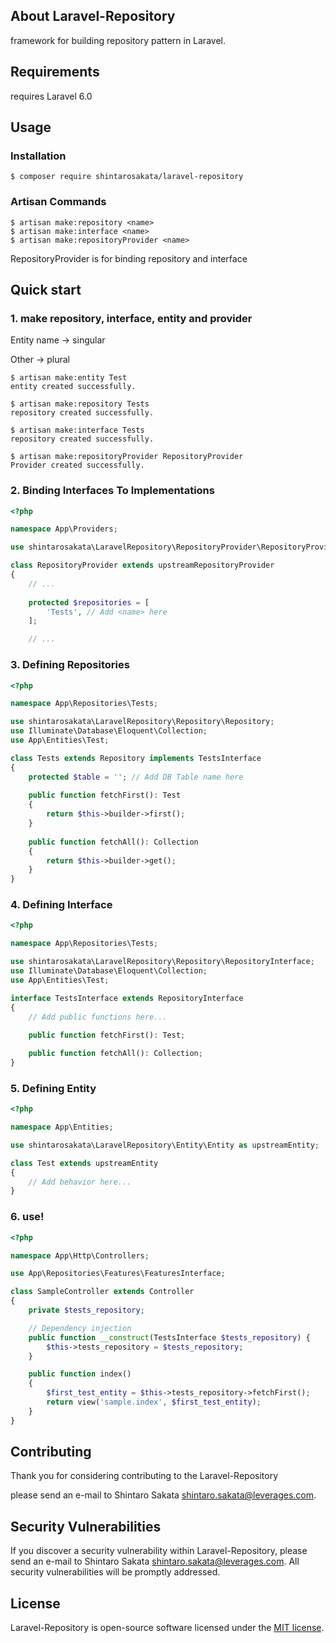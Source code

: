 ## About Laravel-Repository

framework for building repository pattern in Laravel.

## Requirements

requires Laravel 6.0

## Usage

### Installation

```
$ composer require shintarosakata/laravel-repository
```

### Artisan Commands

```
$ artisan make:repository <name>
$ artisan make:interface <name>
$ artisan make:repositoryProvider <name>
```

RepositoryProvider is for binding repository and interface

## Quick start

### 1. make repository, interface, entity and provider

Entity name -> singular

Other -> plural

```
$ artisan make:entity Test
entity created successfully.

$ artisan make:repository Tests
repository created successfully.

$ artisan make:interface Tests
repository created successfully.

$ artisan make:repositoryProvider RepositoryProvider
Provider created successfully.
```

### 2. Binding Interfaces To Implementations

```php
<?php

namespace App\Providers;

use shintarosakata\LaravelRepository\RepositoryProvider\RepositoryProvider as upstreamRepositoryProvider;

class RepositoryProvider extends upstreamRepositoryProvider
{
    // ...
    
    protected $repositories = [
        'Tests', // Add <name> here
    ];

    // ...
```

### 3. Defining Repositories

```php
<?php

namespace App\Repositories\Tests;

use shintarosakata\LaravelRepository\Repository\Repository;
use Illuminate\Database\Eloquent\Collection;
use App\Entities\Test;

class Tests extends Repository implements TestsInterface
{
    protected $table = ''; // Add DB Table name here
    
    public function fetchFirst(): Test
    {
        return $this->builder->first();
    }
    
    public function fetchAll(): Collection
    {
        return $this->builder->get();
    }
}

```

### 4. Defining Interface

```php
<?php

namespace App\Repositories\Tests;

use shintarosakata\LaravelRepository\Repository\RepositoryInterface;
use Illuminate\Database\Eloquent\Collection;
use App\Entities\Test;

interface TestsInterface extends RepositoryInterface
{
    // Add public functions here...
    
    public function fetchFirst(): Test;

    public function fetchAll(): Collection;
}
```

### 5. Defining Entity

```php
<?php

namespace App\Entities;

use shintarosakata\LaravelRepository\Entity\Entity as upstreamEntity;

class Test extends upstreamEntity
{
    // Add behavior here...
}
```

### 6. use!

```php
<?php

namespace App\Http\Controllers;

use App\Repositories\Features\FeaturesInterface;

class SampleController extends Controller
{
    private $tests_repository;

    // Dependency injection
    public function __construct(TestsInterface $tests_repository) {
        $this->tests_repository = $tests_repository;
    }

    public function index()
    {
        $first_test_entity = $this->tests_repository->fetchFirst();
        return view('sample.index', $first_test_entity);
    }
}

```

## Contributing

Thank you for considering contributing to the Laravel-Repository

please send an e-mail to Shintaro Sakata [shintaro.sakata@leverages.com](mailto:shintaro.sakata@leverages.com).

## Security Vulnerabilities

If you discover a security vulnerability within Laravel-Repository, please send an e-mail to Shintaro Sakata [shintaro.sakata@leverages.com](mailto:shintaro.sakata@leverages.com). All security vulnerabilities will be promptly addressed.

## License

Laravel-Repository is open-source software licensed under the [MIT license](https://opensource.org/licenses/MIT).
